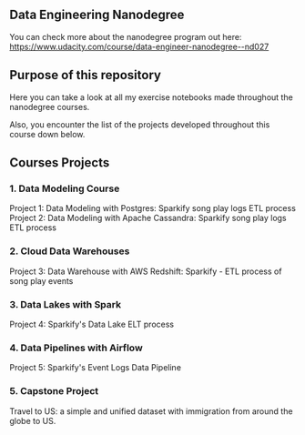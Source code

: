 ## Data Engineering Nanodegree
You can check more about the nanodegree program out here: https://www.udacity.com/course/data-engineer-nanodegree--nd027

## Purpose of this repository
Here you can take a look at all my exercise notebooks made throughout the nanodegree courses.

Also, you encounter the list of the projects developed throughout this course down below.

## Courses Projects
### 1. Data Modeling Course
Project 1: Data Modeling with Postgres: Sparkify song play logs ETL process <br>
Project 2: Data Modeling with Apache Cassandra: Sparkify song play logs ETL process
### 2. Cloud Data Warehouses
Project 3: Data Warehouse with AWS Redshift: Sparkify - ETL process of song play events
### 3. Data Lakes with Spark
Project 4: Sparkify's Data Lake ELT process
### 4. Data Pipelines with Airflow
Project 5: Sparkify's Event Logs Data Pipeline
### 5. Capstone Project
Travel to US: a simple and unified dataset with immigration from around the globe to US.
